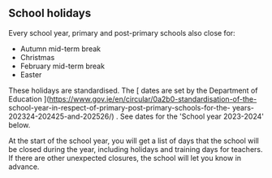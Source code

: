 ##  School holidays

Every school year, primary and post-primary schools also close for:

  * Autumn mid-term break 
  * Christmas 
  * February mid-term break 
  * Easter 

These holidays are standardised. The [ dates are set by the Department of
Education ](https://www.gov.ie/en/circular/0a2b0-standardisation-of-the-
school-year-in-respect-of-primary-post-primary-schools-for-the-
years-202324-202425-and-202526/) . See dates for the 'School year 2023-2024'
below.

At the start of the school year, you will get a list of days that the school
will be closed during the year, including holidays and training days for
teachers. If there are other unexpected closures, the school will let you know
in advance.
